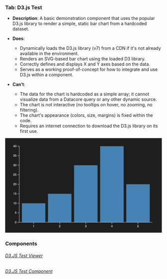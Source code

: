 
### Tab: D3.js Test

- **Description**: A basic demonstration component that uses the popular D3.js library to render a simple, static bar chart from a hardcoded dataset.
    
- **Does**:
    
    - Dynamically loads the D3.js library (v7) from a CDN if it's not already available in the environment.
    - Renders an SVG-based bar chart using the loaded D3 library.
    - Correctly defines and displays X and Y axes based on the data.
    - Serves as a working proof-of-concept for how to integrate and use D3.js within a component.
        
- **Can’t**:
    
    - The data for the chart is hardcoded as a simple array; it cannot visualize data from a Datacore query or any other dynamic source.
    - The chart is not interactive (no tooltips on hover, no zooming, no filtering).
    - The chart's appearance (colors, size, margins) is fixed within the code.
    - Requires an internet connection to download the D3.js library on its first use.


![d3.js_test.webp](/_RESOURCES/IMAGES/d3.js_test.webp)



### Components

###### [D3.JS Test Viewer](D.q.d3jstest.viewer.md)

###### [D3.JS Test Component](D.q.d3jstest.component.md)
